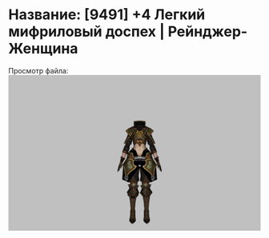 # Название: [9491] +4 Легкий мифриловый доспех | Рейнджер-Женщина

Просмотр файла:
![p030021.png](p030021.png)